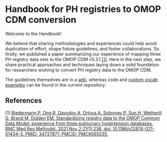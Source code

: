 # Handbook for PH registries to OMOP CDM conversion

Welcome to the Handbook!

We believe that sharing methodologies and experiences could help avoid duplication of effort, shape future guidelines, and foster collaborations. So firstly, we published a paper summarizing our experience of mapping three PH registry data sets to the OMOP CDM v5.3.1 [[1]](#1). Here in the next step, we share practical approaches and techniques laying down a solid foundation for researchers wishing to convert PH registry data to the OMOP CDM.

The guidelines themselves are in a [wiki](https://github.com/OHDSI/ETL--PulmonaryHypertensionRegistries/wiki), whereas code and [custom vocab examples](https://github.com/OHDSI/ETL--PulmonaryHypertensionRegistries/wiki/Terminology-Mapping) can be found in the current repository.

## References
<a id="1">[1]</a>
[Biedermann P, Ong R, Davydov A, Orlova A, Solovyev P, Sun H, Wetherill G, Brand M, Didden EM. Standardizing registry data to the OMOP Common Data Model: experience from three pulmonary hypertension databases. BMC Med Res Methodol. 2021 Nov 2;21(1):238. doi: 10.1186/s12874-021-01434-3. PMID: 34727871; PMCID: PMC8565035.](https://pubmed.ncbi.nlm.nih.gov/34727871/)
